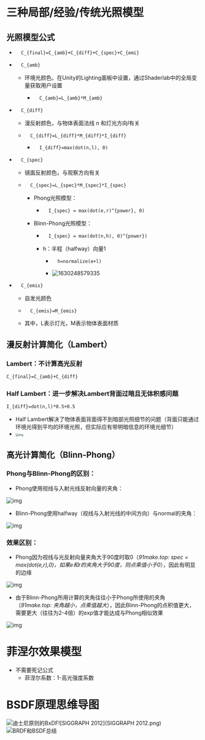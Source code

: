 # 三种局部/经验/传统光照模型

## 光照模型公式

- ```tex
	C_{final}=C_{amb}+C_{diff}+C_{spec}+C_{emi}
	```

- ```tex
	C_{amb}
	```

	- 环境光颜色。在Unity的Lighting面板中设置，通过Shaderlab中的全局变量获取用户设置
	
		- ```tex
			C_{amb}=L_{amb}*M_{amb}
			```
	
- ```tex
	C_{diff}
	```

	- 漫反射颜色，与物体表面法线 *n* 和灯光方向*l*有关
	
	- ```tex
		C_{diff}=L_{diff}*M_{diff}*I_{diff}
		```
	
		- ```tex
			I_{diff}=max(dot(n,l), 0)
			```
	
- ```tex
	C_{spec}
	```

	- 镜面反射颜色，与观察方向有关

	- ```tex
		C_{spec}=L_{spec}*M_{spec}*I_{spec}
		```

		- Phong光照模型：

			- ```tex
				I_{spec} = max(dot(e,r)^{power}, 0)
				```

		- Blinn-Phong光照模型：

			- ```tex
				I_{spec} = max(dot(n,h), 0)^{power})
				```

			- h：半程（halfway）向量1

				- ```tex
					h=normalize(e+l)
					```

				- ![1630248579335](06-%E5%85%89%E7%85%A7%E6%A8%A1%E5%9E%8B.assets/1630248579335.png)

- ```tex
	C_{emis}
	```

	- 自发光颜色

	- ```tex
		C_{emis}=M_{emis}
		```

	- 其中，L表示灯光，M表示物体表面材质

## 漫反射计算简化（Lambert）

### Lambert：不计算高光反射

```tex
C_{final}=C_{amb}+C_{diff}
```

### Half Lambert：进一步解决Lambert背面过暗且无体积感问题

```tex
I_{diff}=dot(n,l)*0.5+0.5
```

- Half Lambert解决了物体表面背面得不到暗部光照细节的问题（背面只能通过环境光得到平均的环境光照，但实际应有带明暗信息的环境光细节）
- <img src="06-%E5%85%89%E7%85%A7%E6%A8%A1%E5%9E%8B.assets/20161129005113489.png" alt="img" style="zoom:50%;" />

## 高光计算简化（Blinn-Phong）

### Phong与Blinn-Phong的区别：

- Phong使用视线与入射光线反射向量的夹角：

![img](06-%E5%85%89%E7%85%A7%E6%A8%A1%E5%9E%8B.assets/20190715193603601.png)

- Blinn-Phong使用halfway（视线与入射光线的中间方向）与normal的夹角：

![img](06-%E5%85%89%E7%85%A7%E6%A8%A1%E5%9E%8B.assets/20190715193613535.png)

### 效果区别：

- Phong因为视线与光反射向量夹角大于90度时取0（*91make.top: spec = max(dot(e,r),0)，如果e和r的夹角大于90度，则点乘值小于0*），因此有明显的边缘

![img](06-%E5%85%89%E7%85%A7%E6%A8%A1%E5%9E%8B.assets/20190715193626772.png)

- 由于Blinn-Phong所用计算的夹角往往小于Phong所使用的夹角（*91make.top: 夹角越小，点乘值越大*），因此Blinn-Phong的点积值更大，需要更大（往往为2-4倍）的exp值才能达成与Phong相似效果

![img](06-%E5%85%89%E7%85%A7%E6%A8%A1%E5%9E%8B.assets/20190715193637816.png)

# 菲涅尔效果模型

- 不需要死记公式
	- 菲涅尔系数：1-高光强度系数

# BSDF原理思维导图

![迪士尼原则的BxDF](迪士尼原则的BxDF.png)![SIGGRAPH 2012](SIGGRAPH 2012.png)![BRDF和BSDF总结](BRDF和BSDF总结.png)